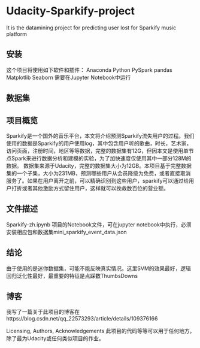# Udacity-Sparkify-project
It is the datamining project for predicting user lost for Sparkify music platform
## 安装
这个项目将使用如下软件和插件：
Anaconda 
Python
PySpark
pandas
Matplotlib
Seaborn
需要在Jupyter Notebook中运行
## 数据集

## 项目概览
   Sparkify是一个国外的音乐平台，本文将介绍预测Sparkify流失用户的过程。我们使用的数据是Sparkify的用户使用log，其中包含用户听的歌曲，时长，艺术家，访问页面，注册时间，地区等等数据，完整的数据集有12G，但因本文是使用单节点Spark来进行数据分析和建模的实验，为了加快速度仅使用其中一部分128M的数据。
 数据集来源于Udacity，完整的数据集大小为12GB。本项目基于完整数据集的一个子集，大小为231MB，预测哪些用户从会员降级为免费，或者直接取消服务了。如果在用户离开之前，可以精确识别到这些用户，sparkify可以通过给用户打折或者其他激励方式留住用户，这样就可以挽救数百位的营业额。

## 文件描述
Sparkify-zh.ipynb 项目的Notebook文件，可在jupyter notebook中执行，必须安装相应包和数据集mini_sparkify_event_data.json

## 结论
由于使用的是迷你数据集，可能不能反映真实情况。这里SVM的效果最好，逻辑回归泛化性最好，最重要的特征是点踩数ThumbsDowns

## 博客
我写了一篇关于此项目的博客在https://blog.csdn.net/qq_22573293/article/details/109376166

Licensing, Authors, Acknowledgements
此项目的代码等等可以用于任何地方，除了最为Udacity或任何类似项目的作业。
